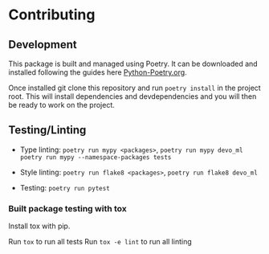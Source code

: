 # Contributing

## Development

This package is built and managed using Poetry. It can be downloaded and installed following the guides here [Python-Poetry.org](https://python-poetry.org/).

Once installed git clone this repository and run `poetry install` in the project root. This will install dependencies and devdependencies and you will then be ready to work on the project.

## Testing/Linting

- Type linting: `poetry run mypy <packages>`, `poetry run mypy devo_ml` `poetry run mypy --namespace-packages tests`

- Style linting: `poetry run flake8 <packages>`, `poetry run flake8 devo_ml`

- Testing: `poetry run pytest`

### Built package testing with tox

Install tox with pip.

Run `tox` to run all tests
Run `tox -e lint` to run all linting
